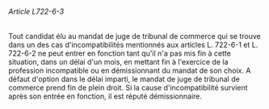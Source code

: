 ###### Article L722-6-3

Tout candidat élu au mandat de juge de tribunal de commerce qui se trouve dans un des cas d'incompatibilités mentionnés aux articles L. 722-6-1 et L. 722-6-2 ne peut entrer en fonction tant qu'il n'a pas mis fin à cette situation, dans un délai d'un mois, en mettant fin à l'exercice de la profession incompatible ou en démissionnant du mandat de son choix. A défaut d'option dans le délai imparti, le mandat de juge de tribunal de commerce prend fin de plein droit. Si la cause d'incompatibilité survient après son entrée en fonction, il est réputé démissionnaire.

